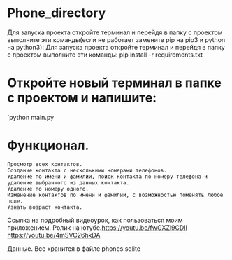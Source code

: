 # Phone_directory
Для запуска проекта откройте терминал и перейдя в папку с проектом выполните эти команды(если не работает замените pip на pip3 и python на python3):
Для запуска проекта откройте терминал и перейдя в папку с проектом выполните эти команды:
pip install -r requirements.txt
# Откройте новый терминал в папке с проектом и напишите:
`python main.py


# Функционал.
	Просмотр всех контактов.
	Создание контакта с несколькими номерами телефонов.
	Удаление по имени и фамилии, поиск контакта по номеру телефона и удаление выбранного из данных контакта.
	Удаление по номеру одного.
	Изменение контактов по имени и фамилии, с возможностью поменять любое поле.
	Узнать возраст контакта.





Ссылка на подробный видеоурок, как пользоваться моим приложением. Ролик на ютубе.https://youtu.be/fwGXZl9CDII https://youtu.be/4mSVC26hkDA

Данные. Все хранится в файле phones.sqlite 


